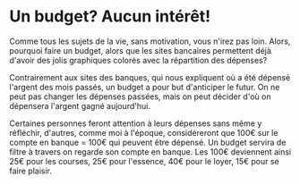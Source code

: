 # Un budget? Aucun intérêt!

Comme tous les sujets de la vie, sans motivation, vous n'irez pas loin. Alors, pourquoi faire un budget, alors que les sites bancaires permettent déjà d'avoir des jolis graphiques colorés avec la répartition des dépenses?

Contrairement aux sites des banques, qui nous expliquent où a été dépensé l'argent des mois passés, un budget a pour but d'anticiper le futur. On ne peut pas changer les dépenses passées, mais on peut décider d'où on dépensera l'argent gagné aujourd'hui.

Certaines personnes feront attention à leurs dépenses sans même y réfléchir, d'autres, comme moi à l'époque, considéreront que 100€ sur le compte en banque = 100€ qui peuvent être dépensé. Un budget servira de filtre à travers on regarde son compte en banque. Les 100€ deviennent ainsi 25€ pour les courses, 25€ pour l'essence, 40€ pour le loyer, 15€ pour se faire plaisir.

